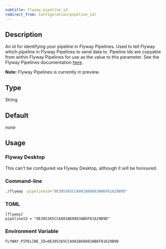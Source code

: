 ```yaml
---
subtitle: flyway.pipeline_id
redirect_from: Configuration/pipeline_id/
---
```


## Description

An id for identifying your pipeline in Flyway Pipelines. Used to tell Flyway which pipeline in Flyway Pipelines to send data to.
Pipeline Ids are copyable from within Flyway Pipelines for use as the value to this parameter.
See the Flyway Pipelines documentation [here](https://red-gate.com/flyway/pipelines/documentation).

**Note:** Flyway Pipelines is currently in preview.

## Type

String

## Default

<i>none</i>

## Usage

### Flyway Desktop

This can't be configured via Flyway Desktop, although it will be honoured.

### Command-line

```bash
./flyway -pipelineId="0E305365CCA981B68883AB6F81629B9D"
```

### TOML

```properties
[flyway]
pipelineId = "0E305365CCA981B68883AB6F81629B9D"
```

### Environment Variable

```properties
FLYWAY_PIPELINE_ID=0E305365CCA981B68883AB6F81629B9D
```
